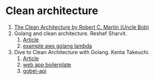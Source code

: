 # Clean architecture

1. [The Clean Architecture by Robert C. Martin (Uncle Bob)](https://blog.cleancoder.com/uncle-bob/2012/08/13/the-clean-architecture.html)
2. Golang and clean architecture. Reshef Sharvit.
    1. [Article](https://itnext.io/golang-and-clean-architecture-19ae9aae5683)
    2. [example aws golang lambda](https://github.com/subzero112233/aws-golang-lambda)
3. Dive to Clean Architecture with Golang. Kenta Takeuchi.
   1. [Article](https://dev.to/bmf_san/dive-to-clean-architecture-with-golang-cd4)
   2. [web app boilerplate](https://github.com/bmf-san/go-clean-architecture-web-application-boilerplate)
   3. [gobel-api](https://github.com/bmf-san/gobel-api)
